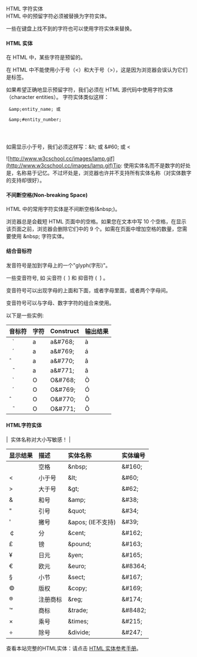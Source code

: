  HTML 字符实体  
HTML 中的预留字符必须被替换为字符实体。

 一些在键盘上找不到的字符也可以使用字符实体来替换。

 

#### HTML 实体

 在 HTML 中，某些字符是预留的。

 在 HTML 中不能使用小于号（<）和大于号（>），这是因为浏览器会误认为它们是标签。

 如果希望正确地显示预留字符，我们必须在 HTML 源代码中使用字符实体（character entities）。 字符实体类似这样：

 
```
 &amp;entity_name; 或

 &amp;#entity_number; 




```
 如需显示小于号，我们必须这样写：&amp;lt; 或 &amp;#60; 或 < 

 ![http://www.w3cschool.cc/images/lamp.gif](http://www.w3cschool.cc/images/lamp.gif)Tip: 使用实体名而不是数字的好处是，名称易于记忆。不过坏处是，浏览器也许并不支持所有实体名称（对实体数字的支持却很好）。

 

#### 不间断空格(Non-breaking Space)

 HTML 中的常用字符实体是不间断空格(&amp;nbsp;)。

 浏览器总是会截短 HTML 页面中的空格。如果您在文本中写 10 个空格，在显示该页面之前，浏览器会删除它们中的 9 个。如需在页面中增加空格的数量，您需要使用 &amp;nbsp; 字符实体。

 

#### 结合音标符

 发音符号是加到字母上的一个"glyph(字形)"。

 一些变音符号, 如 尖音符 (  ̀) 和 抑音符 (  ́) 。 

 变音符号可以出现字母的上面和下面，或者字母里面，或者两个字母间。

 变音符号可以与字母、数字字符的组合来使用。

 以下是一些实例:

 

|音标符|字符|Construct|输出结果 |
|:--|:--|:--|:--|
|   ̀|a|a&amp;#768;|à|
|   ́|a|a&amp;#769;|á|
| ̂|a|a&amp;#770;|â|
|   ̃|a|a&amp;#771;|ã|
|   ̀|O|O&amp;#768;|Ò|
|   ́|O|O&amp;#769;|Ó|
| ̂|O|O&amp;#770;|Ô|
|   ̃|O|O&amp;#771;|Õ|





#### HTML字符实体

 

|   实体名称对大小写敏感！ |





|显示结果|描述|实体名称|实体编号|
|:--|:--|:--|:--|
| |空格|&amp;nbsp;|&amp;#160;|
|<|小于号|&amp;lt;|&amp;#60;|
|>|大于号|&amp;gt;|&amp;#62;|
|&amp;|和号|&amp;amp;|&amp;#38;|
|"|引号|&amp;quot;|&amp;#34;|
|'|撇号 |&amp;apos; (IE不支持)|&amp;#39;|
|￠|分|&amp;cent;|&amp;#162;|
|£|镑|&amp;pound;|&amp;#163;|
|¥|日元|&amp;yen;|&amp;#165;|
|€|欧元|&amp;euro;|&amp;#8364;|
|§|小节|&amp;sect;|&amp;#167;|
|©|版权|&amp;copy;|&amp;#169;|
|®|注册商标|&amp;reg;|&amp;#174;|
|™|商标|&amp;trade;|&amp;#8482;|
|×|乘号|&amp;times;|&amp;#215;|
|÷|除号|&amp;divide;|&amp;#247;|

 查看本站完整的HTML实体：请点击 [HTML 实体参考手册](http://www.w3cschool.cc/tags/ref-entities.html)。 

 

